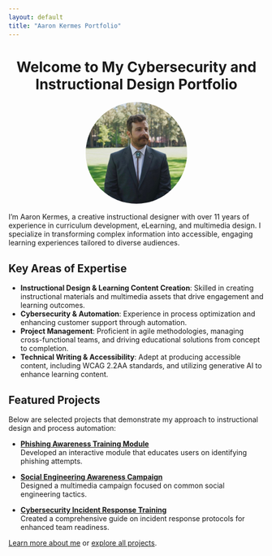 ```yaml
---
layout: default
title: "Aaron Kermes Portfolio"
---
```


<div style="text-align: center;">
    <h1>Welcome to My Cybersecurity and Instructional Design Portfolio</h1>
    <img src="profile_picture.jpeg" alt="Aaron Kermes" width="200" style="border-radius: 50%;">
</div>

I’m Aaron Kermes, a creative instructional designer with over 11 years of experience in curriculum development, eLearning, and multimedia design. I specialize in transforming complex information into accessible, engaging learning experiences tailored to diverse audiences.

## Key Areas of Expertise
- **Instructional Design & Learning Content Creation**: Skilled in creating instructional materials and multimedia assets that drive engagement and learning outcomes.
- **Cybersecurity & Automation**: Experience in process optimization and enhancing customer support through automation.
- **Project Management**: Proficient in agile methodologies, managing cross-functional teams, and driving educational solutions from concept to completion.
- **Technical Writing & Accessibility**: Adept at producing accessible content, including WCAG 2.2AA standards, and utilizing generative AI to enhance learning content.

## Featured Projects
Below are selected projects that demonstrate my approach to instructional design and process automation:

- **[Phishing Awareness Training Module](projects.md#phishing-awareness-training-module)**  
  Developed an interactive module that educates users on identifying phishing attempts.

- **[Social Engineering Awareness Campaign](projects.md#social-engineering-awareness-campaign)**  
  Designed a multimedia campaign focused on common social engineering tactics.

- **[Cybersecurity Incident Response Training](projects.md#cybersecurity-incident-response-training)**  
  Created a comprehensive guide on incident response protocols for enhanced team readiness.

[Learn more about me](about.md) or [explore all projects](projects.md).

